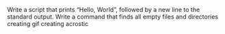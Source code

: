 Write a script that prints “Hello, World”, followed by a new line to the standard output.
Write a command that finds all empty files and directories
creating gif
creating acrostic
